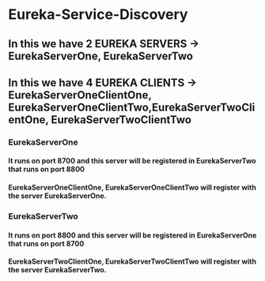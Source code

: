 # Eureka-Service-Discovery

## In this we have 2 EUREKA SERVERS -> EurekaServerOne, EurekaServerTwo
## In this we have 4 EUREKA CLIENTS -> EurekaServerOneClientOne, EurekaServerOneClientTwo,EurekaServerTwoClientOne, EurekaServerTwoClientTwo

### EurekaServerOne
#### It runs on port 8700 and this server will be registered in EurekaServerTwo that runs on port 8800
#### EurekaServerOneClientOne, EurekaServerOneClientTwo will register with the server EurekaServerOne.

### EurekaServerTwo
#### It runs on port 8800 and this server will be registered in EurekaServerOne that runs on port 8700
#### EurekaServerTwoClientOne, EurekaServerTwoClientTwo will register with the server EurekaServerTwo.
